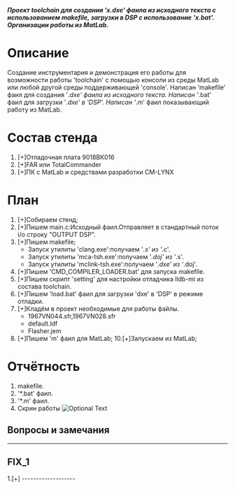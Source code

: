 ***Проект toolchain для создания 'x.dxe' фаила из исходного текста c использованием makefile, загрузки в DSP с использование 'x.bat'. Организации работы из MatLab.***

# Описание 
Создание инструментария и демонстрация его работы для возможности работы 'toolchain' с помощью консоли из среды MatLab или любой другой среды поддерживающей 'console'.
Написан 'makefile' фаил для создания '*.dxe' фаила из исходного текста.
Написан '*.bat' фаил для загрузки '*.dxe' в 'DSP'.
Написан '*.m' фаил показывающий работу из MatLab.

# Состав стенда
1. [+]Отладочная плата 9018ВК016
2. [+]FAR или TotalCommander
3. [+]ПК с MatLab и средствами разработки CM-LYNX

# План
1. [+]Собираем стенд;
2. [+]Пишем main.c:Исходный фаил.Отправляет в стандартный поток i/o строку "OUTPUT DSP".
3. [+]Пишем makefile;
   - Запуск утилиты 'clang.exe':получаем '*.s' из '*.c'.
   - Запуск утилиты 'mca-tsh.exe':получаем '*.doj' из '*.s'.
   - Запуск утилиты 'mclink-tsh.exe':получаем '*.dxe' из '*.doj'.
4. [+]Пишем 'CMD_COMPILER_LOADER.bat' для запуска makefile. 
5. [+]Пишем скрипт 'setting' для настройки отладчика lldb-mi из состава toolchain.
6. [+]Пишем 'load.bat' фаил для загрузки 'dxe' в 'DSP' в режиме отладки. 
7. [+]Кладём в проект необходимые для работы файлы.
   - 1967VN044.sfr,1967VN028.sfr
   - default.ldf
   - Flasher.jem
9. [+]Пишем 'm' фаил для MatLab;
10.[+]Запускаем из MatLab;

# Отчётность
1. makefile.
2. '*.bat' фаил.
3. '*.m' фаил.
4. Скрин работы
![Optional Text](https://github.com/IDA102/1967BH044/blob/master/CMD_COMPILER_LOADER/CMD_ML.png)

## Вопросы и замечания
-------------------------
## FIX_1
1.[+] -------------------
